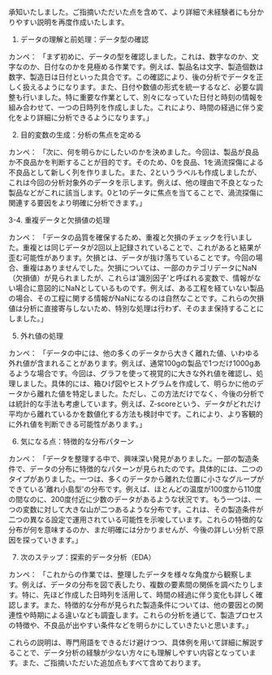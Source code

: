 承知いたしました。ご指摘いただいた点を含めて、より詳細で未経験者にも分かりやすい説明を再度作成いたします。

1. データの理解と前処理：データ型の確認

カンペ：
「まず初めに、データの型を確認しました。これは、数字なのか、文字なのか、日付なのかを見極める作業です。例えば、製品名は文字、製造個数は数字、製造日は日付といった具合です。この確認により、後の分析でデータを正しく扱えるようになります。また、日付や数値の形式を統一するなど、必要な調整も行いました。特に重要な作業として、別々になっていた日付と時刻の情報を組み合わせて、一つの日時列を作成しました。これにより、時間の経過に伴う変化をより詳細に分析できるようになります。」

2. 目的変数の生成：分析の焦点を定める

カンペ：
「次に、何を明らかにしたいのかを決めました。今回は、製品が良品か不良品かを判断することが目的です。そのため、0を良品、1を渦流探傷による不良品として新しく列を作りました。また、2というラベルも作成しましたが、これは今回の分析対象外のデータを示します。例えば、他の理由で不良となった製品などがこれに該当します。0と1のデータに焦点を当てることで、渦流探傷に関連する要因をより明確に分析できます。」

3-4. 重複データと欠損値の処理

カンペ：
「データの品質を確保するため、重複と欠損のチェックを行いました。重複とは同じデータが2回以上記録されていることで、これがあると結果が歪む可能性があります。欠損とは、データが抜け落ちていることです。今回の場合、重複はありませんでした。欠損については、一部のカテゴリデータにNaN（欠損値）が見られましたが、これらは'識別因子'と呼ばれる変数で、情報がない場合に意図的にNaNとしているものです。例えば、ある工程を経ていない製品の場合、その工程に関する情報がNaNになるのは自然なことです。これらの欠損値は分析に直接寄与しないため、特別な処理は行わず、そのまま保持することにしました。」

5. 外れ値の処理

カンペ：
「データの中には、他の多くのデータから大きく離れた値、いわゆる外れ値が含まれることがあります。例えば、通常100gの製品で1つだけ1000gあるような場合です。今回は、グラフを使って視覚的に大きな外れ値を確認し、処理しました。具体的には、箱ひげ図やヒストグラムを作成して、明らかに他のデータから離れた値を特定しました。ただし、この方法だけでなく、今後の分析では統計的な手法も考慮しています。例えば、Z-scoreという、データがどれだけ平均から離れているかを数値化する方法も検討中です。これにより、より客観的に外れ値を判断できる可能性があります。」

6. 気になる点：特徴的な分布パターン

カンペ：
「データを整理する中で、興味深い発見がありました。一部の製造条件で、データの分布に特徴的なパターンが見られたのです。具体的には、二つのタイプがありました。一つは、多くのデータから離れた位置に小さなグループができている'離れ小島型'の分布です。例えば、ほとんどの温度が100度から110度の間なのに、200度付近に少数のデータがあるような状況です。もう一つは、一つの変数に対して大きな山が二つあるような分布です。これは、その製造条件が二つの異なる設定で運用されている可能性を示唆しています。これらの特徴的な分布が何を意味するのか、まだ明確には分かりませんが、今後の詳しい分析で原因を探っていきます。」

7. 次のステップ：探索的データ分析（EDA）

カンペ：
「これからの作業では、整理したデータを様々な角度から観察します。例えば、データの分布を図で表したり、複数の要素間の関係を調べたりします。特に、先ほど作成した日時列を活用して、時間の経過に伴う変化も詳しく確認します。また、特徴的な分布が見られた製造条件については、他の要因との関連性や時期による違いなども調査します。これらの分析を通じて、製造プロセスの特徴や、不良品が出やすい条件などを明らかにしていきたいと思います。」

これらの説明は、専門用語をできるだけ避けつつ、具体例を用いて詳細に解説することで、データ分析の経験が少ない方々にも理解しやすい内容となっています。また、ご指摘いただいた追加点もすべて含めております。

